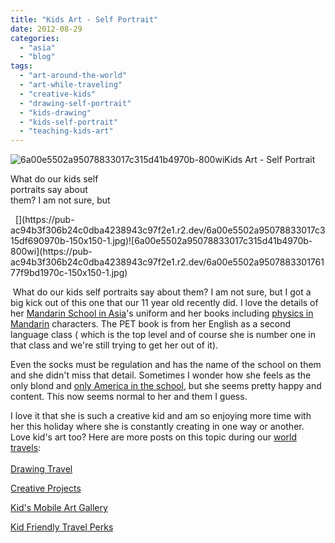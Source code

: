 ```yaml
---
title: "Kids Art - Self Portrait"
date: 2012-08-29
categories: 
  - "asia"
  - "blog"
tags: 
  - "art-around-the-world"
  - "art-while-traveling"
  - "creative-kids"
  - "drawing-self-portrait"
  - "kids-drawing"
  - "kids-self-portrait"
  - "teaching-kids-art"
---
```


[](https://pub-ac94b3f306b24c0dba4238943c97f2e1.r2.dev/6a00e5502a9507883301761754ecb9970c.jpg)![6a00e5502a95078833017c315d41b4970b-800wi](https://pub-ac94b3f306b24c0dba4238943c97f2e1.r2.dev/6a00e5502a95078833017744661a8b970d-150x150-1.jpg)Kids Art - Self Portrait  
  
What do our kids self  
portraits say about  
them? I am not sure, but

<!--more-->   [](https://pub-ac94b3f306b24c0dba4238943c97f2e1.r2.dev/6a00e5502a95078833017c315df690970b-150x150-1.jpg)![6a00e5502a95078833017c315d41b4970b-800wi](https://pub-ac94b3f306b24c0dba4238943c97f2e1.r2.dev/6a00e5502a950788330176177f9bd1970c-150x150-1.jpg)  

 What do our kids self portraits say about them? I am not sure, but I got a big kick out of this one that our 11 year old recently did. I love the details of her [Mandarin School in Asia](https://pub-ac94b3f306b24c0dba4238943c97f2e1.r2.dev/2012/06/why-learn-mandarin-in-tropical-asia-penang.html "Mandarin school in Asia")'s uniform and her books including [physics in Mandarin](https://pub-ac94b3f306b24c0dba4238943c97f2e1.r2.dev/2012/07/chinese-school-in-asia-11-year-old-american-doing-physics-in-mandarin.html "physics in Mandarin") characters. The PET book is from her English as a second language class ( which is the top level and of course she is number one in that class and we're still trying to get her out of it).  
  
Even the socks must be regulation and has the name of the school on them and she didn't miss that detail. Sometimes I wonder how she feels as the only blond and [only America in the school](https://pub-ac94b3f306b24c0dba4238943c97f2e1.r2.dev/2011/01/only-american-girl-in-an-all-mandarin-school-chinese-immersion-in-language-culture-through-school.html "only American in the Chinese school in Asia"), but she seems pretty happy and content. This now seems normal to her and them I guess.  
  
I love it that she is such a creative kid and am so enjoying more time with her this holiday where she is constantly creating in one way or another. Love kid's art too? Here are more posts on this topic during our [world travels](https://pub-ac94b3f306b24c0dba4238943c97f2e1.r2.dev/2011/01/only-american-girl-in-an-all-mandarin-school-chinese-immersion-in-language-culture-through-school.html "world travels"):  
[  
Drawing Travel](https://pub-ac94b3f306b24c0dba4238943c97f2e1.r2.dev/2011/06/arttravel-kids-jordan.html "drawing travel")  
  
[Creative Projects](https://pub-ac94b3f306b24c0dba4238943c97f2e1.r2.dev/2007/02/creative-projec.html "kids creative projects")  
  
[Kid's Mobile Art Gallery](https://pub-ac94b3f306b24c0dba4238943c97f2e1.r2.dev/2008/07/mobile-mozart-a.html "kids mobile art gallery")  
  
[Kid Friendly Travel Perks](https://pub-ac94b3f306b24c0dba4238943c97f2e1.r2.dev/2012/03/kid-friendly-travel-perks.html "kid friendly travel perks")
